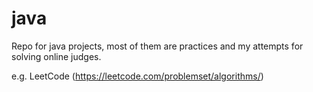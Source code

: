 # java
Repo for java projects, most of them are practices and my attempts for solving online judges.

e.g. 
LeetCode (https://leetcode.com/problemset/algorithms/)